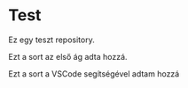 # Test
Ez egy teszt repository.

Ezt a sort az első ág adta hozzá.


Ezt a sort a VSCode segítségével adtam hozzá